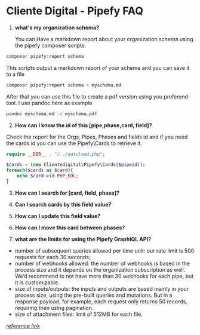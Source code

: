 # Cliente Digital - Pipefy FAQ

1. **what's my organization schema?**

    You can Have a markdown report about your organization schema using the pipefy composer scripts.

```bash
composer pipefy:report schema
```
This scripts output a markdown report of your schema and you can save it to a file 
```bash
composer pipefy:report schema > myschema.md
```
After that you can use this file to create a pdf version using you preferend tool. I use pandoc here as example
```bash
pandoc myschema.md -o myschema.pdf
```


2. **How can I know the id of this [pipe,phase,card, field]?**

Check the report for the Orgs, Pipes, Phases and fields id and if you need the cards id you
can use the Pipefy\Cards to retrieve it.
```php
require __DIR__ . "/../autoload.php";

$cards = (new Clientedigital\Pipefy\Cards($pipeid));
foreach($cards as $card){
    echo $card->id.PHP_EOL;
}
```

3. **How can I search for [card, field, phase]?**


4. **Can I search cards by this field value?**
5. **How can I update this field value?**
6. **How can I move this card between phases?**
7. **what are the limits for using the Pipefy GraphiQL API?**
- number of subsequent queries allowed per time unit: our rate limit is 500 requests for each 30 seconds;
- number of webhooks allowed: the number of webhooks is based in the process size and it depends on the organization subscription as well. We’d recommend to not have more than 30 webhooks for each pipe, but it is customizable. 
- size of inputs/outputs: the inputs and outputs are based mainly in your process size, using the pre-built queries and mutations. But in a response payload, for example, each request only returns 50 records, requiring then using pagination. 
- size of attachment files: limit of 512MB for each file.

_[reference link](https://community.pipefy.com/customs-apps-integrations-75/what-are-the-graphql-api-limits-958)_
